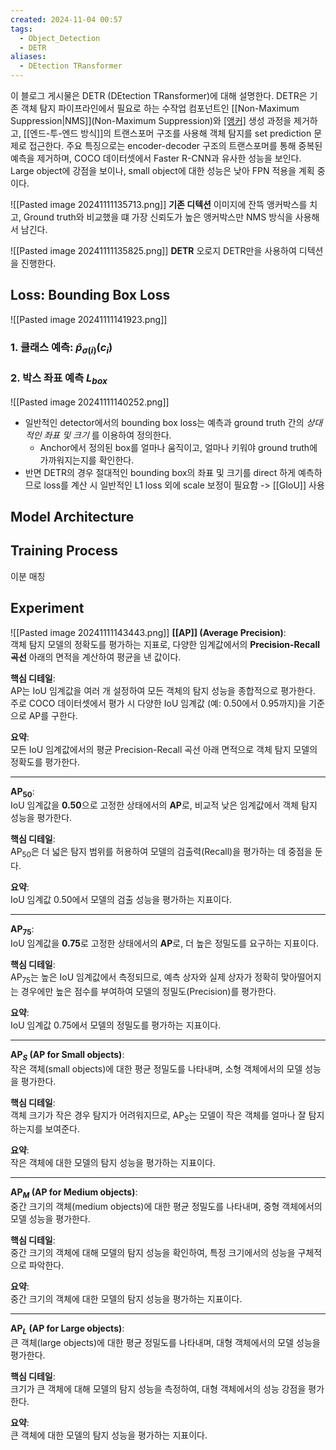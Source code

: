 ```yaml
---
created: 2024-11-04 00:57
tags:
  - Object_Detection
  - DETR
aliases:
  - DEtection TRansformer
---
```

이 블로그 게시물은 DETR (DEtection TRansformer)에 대해 설명한다. DETR은 기존 객체 탐지 파이프라인에서 필요로 하는 수작업 컴포넌트인 [[Non-Maximum Suppression|NMS]](Non-Maximum Suppression)와 [[앵커]](anchor) 생성 과정을 제거하고, [[엔드-투-엔드 방식]]의 트랜스포머 구조를 사용해 객체 탐지를 set prediction 문제로 접근한다. 주요 특징으로는 encoder-decoder 구조의 트랜스포머를 통해 중복된 예측을 제거하며, COCO 데이터셋에서 Faster R-CNN과 유사한 성능을 보인다. Large object에 강점을 보이나, small object에 대한 성능은 낮아 FPN 적용을 계획 중이다.



![[Pasted image 20241111135713.png]]
**기존 디텍션**
이미지에 잔뜩 앵커박스를 치고, Ground truth와 비교했을 떄 가장 신뢰도가 높은 앵커박스만 NMS 방식을 사용해서 남긴다.

![[Pasted image 20241111135825.png]]
**DETR**
오로지 DETR만을 사용하여 디텍션을 진행한다.

## Loss: Bounding Box Loss
![[Pasted image 20241111141923.png]]
### 1. 클래스 예측: $\hat{p}_{\sigma(i)}(c_i)$
### 2. 박스 좌표 예측 $L_{box}$
![[Pasted image 20241111140252.png]]
- 일반적인 detector에서의 bounding box loss는 예측과 ground truth 간의 _상대적인 좌표 및 크기_ 를 이용하여 정의한다.
	- Anchor에서 정의된 box를 얼마나 움직이고, 얼마나 키워야 ground truth에 가까워지는지를 확인한다.
- 반면 DETR의 경우 절대적인 bounding box의 좌표 및 크기를 direct 하게 예측하므로 loss를 계산 시 일반적인 L1 loss 외에 scale 보정이 필요함 -> [[GIoU]] 사용

## Model Architecture


## Training Process

이분 매칭


## Experiment
![[Pasted image 20241111143443.png]]
**[[AP]] (Average Precision)**:  
객체 탐지 모델의 정확도를 평가하는 지표로, 다양한 임계값에서의 **Precision-Recall 곡선** 아래의 면적을 계산하여 평균을 낸 값이다. 

**핵심 디테일**:  
AP는 IoU 임계값을 여러 개 설정하여 모든 객체의 탐지 성능을 종합적으로 평가한다. 주로 COCO 데이터셋에서 평가 시 다양한 IoU 임계값 (예: 0.50에서 0.95까지)을 기준으로 AP를 구한다.

**요약**:  
모든 IoU 임계값에서의 평균 Precision-Recall 곡선 아래 면적으로 객체 탐지 모델의 정확도를 평가한다.

---

**AP$_{50}$**:  
IoU 임계값을 **0.50**으로 고정한 상태에서의 **AP**로, 비교적 낮은 임계값에서 객체 탐지 성능을 평가한다.

**핵심 디테일**:  
AP$_{50}$은 더 넓은 탐지 범위를 허용하여 모델의 검출력(Recall)을 평가하는 데 중점을 둔다.

**요약**:  
IoU 임계값 0.50에서 모델의 검출 성능을 평가하는 지표이다.

---

**AP$_{75}$**:  
IoU 임계값을 **0.75**로 고정한 상태에서의 **AP**로, 더 높은 정밀도를 요구하는 지표이다.

**핵심 디테일**:  
AP$_{75}$는 높은 IoU 임계값에서 측정되므로, 예측 상자와 실제 상자가 정확히 맞아떨어지는 경우에만 높은 점수를 부여하여 모델의 정밀도(Precision)를 평가한다.

**요약**:  
IoU 임계값 0.75에서 모델의 정밀도를 평가하는 지표이다.

---

**AP$_S$ (AP for Small objects)**:  
작은 객체(small objects)에 대한 평균 정밀도를 나타내며, 소형 객체에서의 모델 성능을 평가한다.

**핵심 디테일**:  
객체 크기가 작은 경우 탐지가 어려워지므로, AP$_S$는 모델이 작은 객체를 얼마나 잘 탐지하는지를 보여준다.

**요약**:  
작은 객체에 대한 모델의 탐지 성능을 평가하는 지표이다.

---

**AP$_M$ (AP for Medium objects)**:  
중간 크기의 객체(medium objects)에 대한 평균 정밀도를 나타내며, 중형 객체에서의 모델 성능을 평가한다.

**핵심 디테일**:  
중간 크기의 객체에 대해 모델의 탐지 성능을 확인하여, 특정 크기에서의 성능을 구체적으로 파악한다.

**요약**:  
중간 크기의 객체에 대한 모델의 탐지 성능을 평가하는 지표이다.

---

**AP$_L$ (AP for Large objects)**:  
큰 객체(large objects)에 대한 평균 정밀도를 나타내며, 대형 객체에서의 모델 성능을 평가한다.

**핵심 디테일**:  
크기가 큰 객체에 대해 모델의 탐지 성능을 측정하여, 대형 객체에서의 성능 강점을 평가한다.

**요약**:  
큰 객체에 대한 모델의 탐지 성능을 평가하는 지표이다.